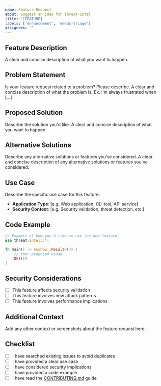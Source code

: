 ```yaml
---
name: Feature Request
about: Suggest an idea for threat-intel
title: '[FEATURE] '
labels: ['enhancement', 'needs-triage']
assignees: ''
---
```


## Feature Description
A clear and concise description of what you want to happen.

## Problem Statement
Is your feature request related to a problem? Please describe.
A clear and concise description of what the problem is. Ex. I'm always frustrated when [...]

## Proposed Solution
Describe the solution you'd like.
A clear and concise description of what you want to happen.

## Alternative Solutions
Describe any alternative solutions or features you've considered.
A clear and concise description of any alternative solutions or features you've considered.

## Use Case
Describe the specific use case for this feature:
- **Application Type**: [e.g. Web application, CLI tool, API service]
- **Security Context**: [e.g. Security validation, threat detection, etc.]

## Code Example
```rust
// Example of how you'd like to use the new feature
use threat-intel::*;

fn main() -> anyhow::Result<()> {
    // Your proposed usage
    Ok(())
}
```

## Security Considerations
- [ ] This feature affects security validation
- [ ] This feature involves new attack patterns
- [ ] This feature involves performance implications

## Additional Context
Add any other context or screenshots about the feature request here.

## Checklist
- [ ] I have searched existing issues to avoid duplicates
- [ ] I have provided a clear use case
- [ ] I have considered security implications
- [ ] I have provided a code example
- [ ] I have read the [CONTRIBUTING.md](CONTRIBUTING.md) guide
